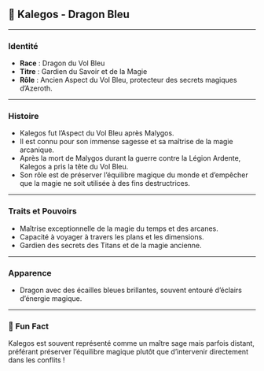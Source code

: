 ## 🐉 Kalegos - Dragon Bleu

---

### Identité

- **Race** : Dragon du Vol Bleu
- **Titre** : Gardien du Savoir et de la Magie
- **Rôle** : Ancien Aspect du Vol Bleu, protecteur des secrets magiques d’Azeroth.

---

### Histoire

- Kalegos fut l’Aspect du Vol Bleu après Malygos.
- Il est connu pour son immense sagesse et sa maîtrise de la magie arcanique.
- Après la mort de Malygos durant la guerre contre la Légion Ardente, Kalegos a pris la tête du Vol Bleu.
- Son rôle est de préserver l’équilibre magique du monde et d’empêcher que la magie ne soit utilisée à des fins destructrices.

---

### Traits et Pouvoirs

- Maîtrise exceptionnelle de la magie du temps et des arcanes.
- Capacité à voyager à travers les plans et les dimensions.
- Gardien des secrets des Titans et de la magie ancienne.

---

### Apparence

- Dragon avec des écailles bleues brillantes, souvent entouré d’éclairs d’énergie magique.

---

### 🎉 Fun Fact

Kalegos est souvent représenté comme un maître sage mais parfois distant, préférant préserver l’équilibre magique plutôt que d’intervenir directement dans les conflits !

